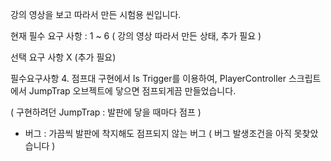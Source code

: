 강의 영상을 보고 따라서 만든 시험용 씬입니다.

현재 필수 요구 사항 : 1 ~ 6 ( 강의 영상 따라서 만든 상태, 추가 필요 )

선택 요구 사항 X (추가 필요)

필수요구사항 4. 점프대 구현에서 Is Trigger를 이용하여,  PlayerController 스크립트에서 JumpTrap 오브젝트에 닿으면 점프되게끔 만들었습니다.

( 구현하려던 JumpTrap : 발판에 닿을 때마다 점프 )

- 버그 : 가끔씩 발판에 착지해도 점프되지 않는 버그 ( 버그 발생조건을 아직 못찾았습니다 )
